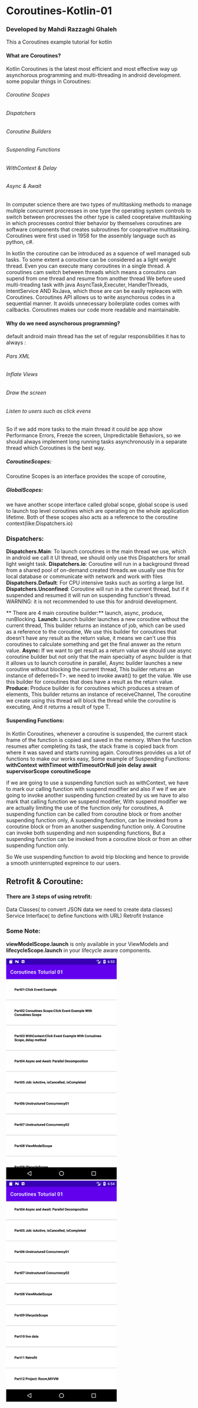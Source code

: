 # Coroutines-Kotlin-01

### Developed by Mahdi Razzaghi Ghaleh
This a Coroutines example tutorial for kotlin


#### What are Coroutines?
Kotlin Coroutines is the latest most efficient and most effective way up asynchorous programming and multi-threading in android development.
some popular things in Coroutines:
###### Coroutine Scopes
###### Dispatchers
###### Coroutine Builders
###### Suspending Functions
###### WithContext & Delay
###### Async & Await

In computer science there are two types of multitasking methods to manage multiple
concurrent procresses in one type the operating system controls to switch between procresses
 the other type is called coopretaive multitasking in which procresses control thier behavior by themselves coroutines are software components that creates subroutines for coopreative multitasking.
Coroutines were first used in 1958 for the assembly language such as python, c#.

In kotlin the coroutine can be introduced as a squence of well managed sub tasks.
To some extent a coroutine can be considered as a light weight thread.
Even you can execute many coroutines in a single thread.
A coroutines cam switch between threads which means a coroutins can supend from one thread and resume from another thread
We before used multi-treading task with java AsyncTask,Executer, HandlerThreads, IntentService AND RxJava, which those are can be easily repleaces with Coroutines.
Coroutines API allows us to write asynchorous codes in a sequential manner.
It avoids unnecessary boilerplate codes comes with callbacks.
Coroutines makes our code more readable and maintainable.

#### Why do we need asynchorous programming?
default android main thread has the set of regular responsibilities it has to always :
###### Pars XML
###### Inflate Views
###### Draw the screen
###### Listen to users such as click evens
So if we add more tasks to the main thread it could be app show Performance Errors, Freeze the screen, Unpredictable Behaviors,
so we should always implement long running tasks asynchronously in a separate thread which Coroutines is the best way.



##### CoroutineScopes:
Coroutine Scopes is an interface provides the scope of coroutine,
##### GlobalScopes:
we have another scope interface called global scope,
 global scope is used to launch top level coroutines which are operating on the whole application lifetime. Both of these scopes also acts as a reference to the coroutine context(like:Dispatchers.io)
 ### Dispatchers:
 **Dispatchers.Main**: To launch coroutines in the main thread we use, which in android we call it UI thread, we should only use this Dispatchers for small light weight task.
 **Dispatchers.io**: Coroutine will run in a background thread from a shared pool of on-demand created threads.we usually use this for local database or communicate with network and work with files
 **Dispatchers.Default**:  For CPU intensive tasks such as sorting a large list.
 **Dispatchers.Unconfined**: Coroutine will run in a the current thread, but if it suspended and resumed it will run on suspending function's thread. WARNING: it is not recommended to use this for android development.


 ** There are 4 main coroutine builder:**  launch, async, produce, runBlocking.
  **Launch:** Launch builder launches a new coroutine without the current thread, This builder returns an instance of job,
  which can be used as a reference to the coroutine,
 We use this builder for coroutines  that doesn't have any result as the return value, it means we can't use this coroutines to calculate something and get the final answer as the return value.
 **Async:** If we want to get result as a return value we should use async coroutine builder but not only that the main specialty of async builder is that it allows us to launch coroutine in parallel,
  Async builder launches a new coroutine without blocking the current thread,
 This builder returns an instance of deferred<T\>. we need to invoke await() to get the value. We use this builder for coroutines that does have a result as the return value.
 **Produce:** Produce builder is for coroutines which produces a stream of elements,
This builder returns an instance of receiveChannel, The coroutine we create using this thread will block the thread while the coroutine is executing, And it returns a result of type T.

#### Suspending Functions:
In Kotlin Coroutines, whenever a coroutine is suspended, the current stack frame of the function is copied and saved in the memory.
When the function resumes after completing its task, the stack frame is copied back from where it was saved and starts running again.
Coroutines provides us a lot of functions to make our works easy,
Some example of Suspending Functions:
**withContext**
**withTimeot**
**withTimeoutOrNull**
**join**
**delay**
**await**
**supervisorScope**
**coroutineScope**

if we are going to use a suspending function such as withContext, we have to mark our calling function with suspend modifier
and also if we if we are going to invoke another suspending function created by us we have to also mark that calling function we suspend modifier,
With suspend modifier we are actually limiting the use of the function only for coroutines,
A suspending function can be called from coroutine block or from another suspending function only,
A suspending function, can be invoked from a coroutine block or from an another suspending function only.
A Coroutine can invoke both suspending and non suspending functions,
But a suspending function can be invoked from a coroutine block or from an other suspending function only.

So We use suspending function to avoid trip blocking and hence to provide a smooth uninterrupted expreince to our users.

## Retrofit & Coroutine:
#### There are 3 steps of using retrofit:
Data Classes( to convert JSON data we need to create data classes)
Service Interface( to define functions with URL)
Retrofit Instance




### Some Note:
**viewModelScope.launch** is only available in your ViewModels
and **lifecycleScope.launch** in your lifecycle aware components.



<img src="screenshots/Screenshot_20201229_185315.png" width="300">
<img src="screenshots/Screenshot_20201229_185455.png" width="300">

